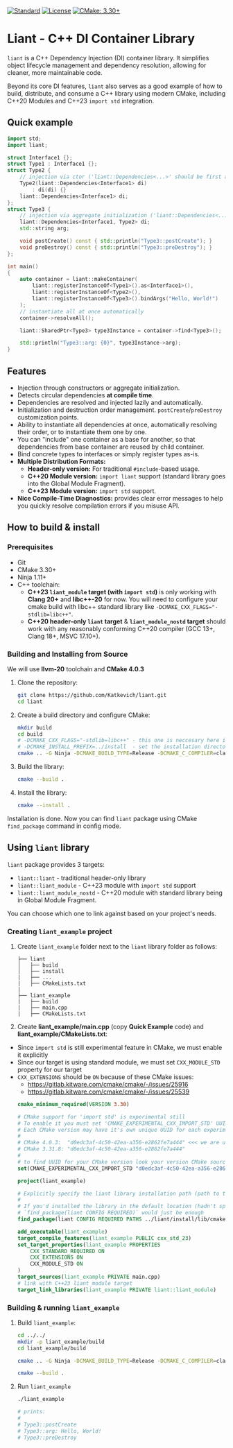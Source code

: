 [![Standard](https://img.shields.io/badge/standard-C%2B%2B20-blue.svg?logo=c%2B%2B)](https://en.wikipedia.org/wiki/C%2B%2B#Standardization)
[![License](https://img.shields.io/badge/license-MIT-blue.svg)](https://mit-license.org/)
[![CMake: 3.30+](https://img.shields.io/badge/CMake-3.30%2B-blue)](https://cmake.org/)
# Liant - C++ DI Container Library

`liant` is a C++ Dependency Injection (DI) container library. It simplifies object lifecycle management and dependency resolution, allowing for cleaner, more maintainable code.

Beyond its core DI features, `liant` also serves as a good example of how to build, distribute, and consume a C++ library using modern CMake, including C++20 Modules and C++23 `import std` integration.

## Quick example

```c++
import std;
import liant;

struct Interface1 {};
struct Type1 : Interface1 {};
struct Type2 {
    // injection via ctor ('liant::Dependencies<...>' should be first argument)
    Type2(liant::Dependencies<Interface1> di)
        : di(di) {}
    liant::Dependencies<Interface1> di;
};
struct Type3 {
    // injection via aggregate initialization ('liant::Dependencies<...>' should be first field)
    liant::Dependencies<Interface1, Type2> di;
    std::string arg;

    void postCreate() const { std::println("Type3::postCreate"); }
    void preDestroy() const { std::println("Type3::preDestroy"); }
};

int main()
{
    auto container = liant::makeContainer(
        liant::registerInstanceOf<Type1>().as<Interface1>(),
        liant::registerInstanceOf<Type2>(),
        liant::registerInstanceOf<Type3>().bindArgs("Hello, World!")
    );
    // instantiate all at once automatically
    container->resolveAll();

    liant::SharedPtr<Type3> type3Instance = container->find<Type3>();

    std::println("Type3::arg: {0}", type3Instance->arg);
}
```

## Features

* Injection through constructors or aggregate initialization.
* Detects circular dependencies **at compile time**.
* Dependencies are resolved and injected lazily and automatically.
* Initialization and destruction order management. `postCreate`/`preDestroy` customization points.
* Ability to instantiate all dependencies at once, automatically resolving their order, or to instantiate them one by one.
* You can "include" one container as a base for another, so that dependencies from base container are reused by child container.
* Bind concrete types to interfaces or simply register types as-is.
* **Multiple Distribution Formats:**
    * **Header-only version:** For traditional `#include`-based usage.
    * **C++20 Module version:** `import liant` support (standard library goes into the Global Module Fragment).
    * **C++23 Module version:** `import std` support.
* **Nice Compile-Time Diagnostics:** provides clear error messages to help you quickly resolve compilation errors if you misuse API.

## How to build & install

### Prerequisites

* Git
* CMake 3.30+
* Ninja 1.11+
* C++ toolchain:
    * **C++23 `liant_module` target (with `import std`)** is only working with **Clang 20+** and **libc++-20** for now. You will need to configure your cmake build with libc++ standard library like `-DCMAKE_CXX_FLAGS="-stdlib=libc++"`.
    * **C++20 header-only `liant` target** & **`liant_module_nostd` target** should work with any reasonably conforming C++20 compiler (GCC 13+, Clang 18+, MSVC 17.10+).

### Building and Installing from Source

We will use **llvm-20** toolchain and **CMake 4.0.3** 

1.  Clone the repository:

    ```bash
    git clone https://github.com/Katkevich/liant.git
    cd liant
    ```

2.  Create a build directory and configure CMake:
    ```bash
    mkdir build
    cd build
    # -DCMAKE_CXX_FLAGS="-stdlib=libc++" - this one is neccesary here if you want C++23 'import std' support
    # -DCMAKE_INSTALL_PREFIX=../install  - set the installation directory to 'liant/install' for test purposes (don't pollute /usr/local while testing all of this)
    cmake .. -G Ninja -DCMAKE_BUILD_TYPE=Release -DCMAKE_C_COMPILER=clang-20 -DCMAKE_CXX_COMPILER=clang++-20 -DCMAKE_CXX_FLAGS="-stdlib=libc++" -DCMAKE_INSTALL_PREFIX=../install
    ```
3.  Build the library:
    ```bash
    cmake --build .
    ```

4.  Install the library:
    ```bash
    cmake --install .
    ```

Installation is done. Now you can find `liant` package using CMake `find_package` command in config mode.

## Using `liant` library

`liant` package provides 3 targets:
-  `liant::liant` - traditional header-only library
-  `liant::liant_module` - C++23 module with `import std` support
-  `liant::liant_module_nostd` - C++20 module with standard library being in Global Module Fragment.

You can choose which one to link against based on your project's needs.


### Creating `liant_example` project

1. Create `liant_example` folder next to the `liant` library folder as follows:

    ```
    ├── liant
    │   ├── build
    │   ├── install
    |   ├── ...
    |   ├── CMakeLists.txt
    |
    ├── liant_example
    |   ├── build
    |   ├── main.cpp
    |   ├── CMakeLists.txt
    ```
1. Create **liant_example/main.cpp** (copy **Quick Example** code) and **liant_example/CMakeLists.txt**:

- Since `import std` is still experimental feature in CMake, we must enable it explicitly
- Since our target is using standard module, we must set `CXX_MODULE_STD` property for our target
- `CXX_EXTENSIONS` should be `ON` because of these CMake issues:
    - https://gitlab.kitware.com/cmake/cmake/-/issues/25916
    - https://gitlab.kitware.com/cmake/cmake/-/issues/25539
    ```cmake
    cmake_minimum_required(VERSION 3.30)

    # CMake support for 'import std' is experimental still
    # To enable it you must set 'CMAKE_EXPERIMENTAL_CXX_IMPORT_STD' UUID
    # Each CMake version may have it's own unique UUID for each experimental feature
    #
    # CMake 4.0.3:  "d0edc3af-4c50-42ea-a356-e2862fe7a444" <<< we are using this one
    # CMake 3.31.8: "d0edc3af-4c50-42ea-a356-e2862fe7a444"
    #
    # to find UUID for your CMake version look your version CMake sources (/Help/dev/experimental.rst)
    set(CMAKE_EXPERIMENTAL_CXX_IMPORT_STD "d0edc3af-4c50-42ea-a356-e2862fe7a444")

    project(liant_example)

    # Explicitly specify the liant library installation path (path to the `liant-config.cmake` file to be more precise)
    #
    # If you'd installed the library in the default location (hadn't specified `-DCMAKE_INSTALL_PREFIX=../install` during CMake configuration) then you would not need to explicitly specify the path to the library here.
    # `find_package(liant CONFIG REQUIRED)` would just be enough
    find_package(liant CONFIG REQUIRED PATHS ../liant/install/lib/cmake/liant)

    add_executable(liant_example)
    target_compile_features(liant_example PUBLIC cxx_std_23)
    set_target_properties(liant_example PROPERTIES
        CXX_STANDARD_REQUIRED ON
        CXX_EXTENSIONS ON
        CXX_MODULE_STD ON
    )
    target_sources(liant_example PRIVATE main.cpp)
    # link with C++23 liant_module target
    target_link_libraries(liant_example PRIVATE liant::liant_module)
    ```

### Building & running `liant_example`
1. Build `liant_example`:

    ```bash
    cd ../../
    mkdir -p liant_example/build
    cd liant_example/build

    cmake .. -G Ninja -DCMAKE_BUILD_TYPE=Release -DCMAKE_C_COMPILER=clang-20 -DCMAKE_CXX_COMPILER=clang++-20 -DCMAKE_CXX_FLAGS="-stdlib=libc++"

    cmake --build .
    ```

1. Run `liant_example`
    ```bash
    ./liant_example

    # prints:
    #
    # Type3::postCreate
    # Type3::arg: Hello, World!
    # Type3::preDestroy
    ```